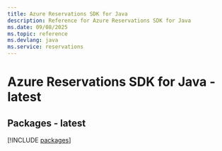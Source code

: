 ```yaml
---
title: Azure Reservations SDK for Java
description: Reference for Azure Reservations SDK for Java
ms.date: 09/08/2025
ms.topic: reference
ms.devlang: java
ms.service: reservations
---
```

# Azure Reservations SDK for Java - latest
## Packages - latest
[!INCLUDE [packages](reservations-index.md)]